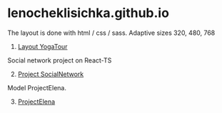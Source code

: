 
# lenocheklisichka.github.io

The layout is done with html / css / sass.
Adaptive sizes 320, 480, 768

1. [Layout YogaTour](https://lenocheklisichka.github.io/yogaTour/)



 Social network project on React-TS

2. [Project SocialNetwork](https://lenocheklisichka.github.io/socialNetwork/)



Model ProjectElena.

3. [ProjectElena](https://lenocheklisichka.github.io/projectElena/)

